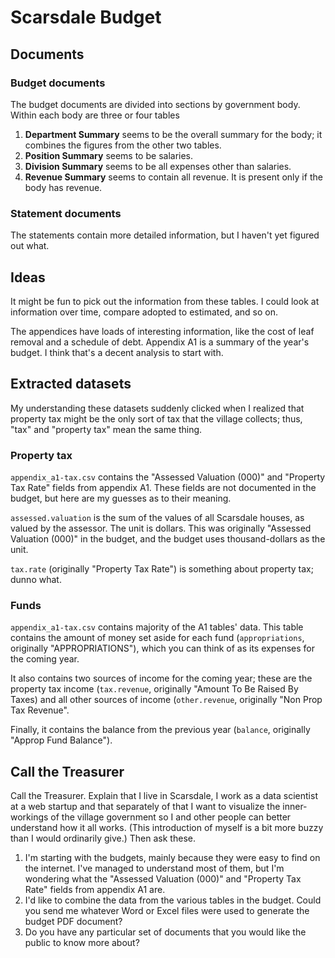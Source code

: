 Scarsdale Budget
=====

## Documents
### Budget documents
The budget documents are divided into sections by government body. Within each
body are three or four tables

1. **Department Summary** seems to be the overall summary for the body; it
    combines the figures from the other two tables.
2. **Position Summary** seems to be salaries.
3. **Division Summary** seems to be all expenses other than salaries.
4. **Revenue Summary** seems to contain all revenue. It is present only if the
    body has revenue.


### Statement documents
The statements contain more detailed information, but I haven't yet figured out
what.

## Ideas
It might be fun to pick out the information from these tables. I could look at
information over time, compare adopted to estimated, and so on.

The appendices have loads of interesting information, like the cost of leaf
removal and a schedule of debt. Appendix A1 is a summary of the year's budget.
I think that's a decent analysis to start with.

## Extracted datasets
My understanding these datasets suddenly clicked when I realized that property
tax might be the only sort of tax that the village collects; thus, "tax" and
"property tax" mean the same thing.

### Property tax
`appendix_a1-tax.csv` contains the "Assessed Valuation (000)" and "Property
Tax Rate" fields from appendix A1. These fields are not documented in the
budget, but here are my guesses as to their meaning.

`assessed.valuation` is the sum of the values of all Scarsdale houses, as
valued by the assessor. The unit is dollars. This was originally "Assessed
Valuation (000)" in the budget, and the budget uses thousand-dollars as the
unit.

`tax.rate` (originally "Property Tax Rate") is something about property tax;
dunno what.

### Funds
`appendix_a1-tax.csv` contains majority of the A1 tables' data. This table
contains the amount of money set aside for each fund (`appropriations`,
originally "APPROPRIATIONS"), which you can think of as its expenses for the
coming year.

It also contains two sources of income for the coming year; these are the
property tax income (`tax.revenue`, originally "Amount To Be Raised By Taxes)
and all other sources of income (`other.revenue`, originally "Non Prop Tax
Revenue".

Finally, it contains the balance from the previous year (`balance`, originally
"Approp Fund Balance").

## Call the Treasurer
Call the Treasurer. Explain that I live in Scarsdale, I work as a data
scientist at a web startup and that separately of that I want to visualize
the inner-workings of the village government so I and other people can better
understand how it all works. (This introduction of myself is a bit more buzzy
than I would ordinarily give.) Then ask these.

1. I'm starting with the budgets, mainly because they were easy to find on the
    internet. I've managed to understand most of them, but I'm wondering what
    the "Assessed Valuation (000)" and "Property Tax Rate" fields from appendix
    A1 are.
2. I'd like to combine the data from the various tables in the budget. Could
    you send me whatever Word or Excel files were used to generate the budget
    PDF document?
3. Do you have any particular set of documents that you would like the public
    to know more about?

